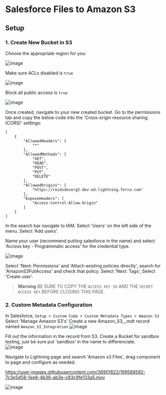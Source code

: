 # Salesforce Files to Amazon S3
## Setup

### 1. Create New Bucket in S3
Choose the appropriate region for you:

![image](https://user-images.githubusercontent.com/36901822/199581016-b505e23a-d858-4678-8e28-934bd22806d9.png)

Make sure ACLs disabled is ```true```

![image](https://user-images.githubusercontent.com/36901822/199581234-4bbe0b03-d568-4e03-b027-4efc61a7663d.png)

Block all public access is ```true```

![image](https://user-images.githubusercontent.com/36901822/199581489-9a9a5545-ba5d-432c-ae27-a9d7361db2e9.png)

Once created, navigate to your new created bucket. Go to the permissions tab and copy the below code into the 'Cross-origin resource sharing (CORS)' settings:

```
[
    {
        "AllowedHeaders": [
            "*"
        ],
        "AllowedMethods": [
            "GET",
            "HEAD",
            "POST",
            "PUT",
            "DELETE"
        ],
        "AllowedOrigins": [
            "https://reidsdevorg2-dev-ed.lightning.force.com"
        ],
        "ExposeHeaders": [
            "Access-Control-Allow-Origin"
        ]
    }
]
```

In the search bar navigate to IAM. Select 'Users' on the left side of the menu. Select 'Add users'.

Name your user (recommend putting salesforce in the name) and select 'Access key - Programmatic access' for the credential type.

![image](https://user-images.githubusercontent.com/36901822/199584111-9fca6e9a-7d8f-4922-b681-6eb02701eef5.png)

Select 'Next: Permissions' and 'Attach existing policies directly', search for 'AmazonS3FullAccess' and check that policy. Select 'Next: Tags', Select 'Create user'.


> **Warning**
> BE SURE TO COPY THE ```ACCESS KEY ID``` AND THE ```SECRET ACCESS KEY``` BEFORE CLOSING THIS PAGE.


### 2. Custom Metadata Configuration
In Salesforce, ```Setup > Custom Code > Custom Metadata Types > Amazon S3```
Select 'Manage Amazon S3's' 
Create a new Amazon_S3__mdt record named ```Amazon_S3_Integration```
![image](https://user-images.githubusercontent.com/36901822/199586650-ff02ab50-8534-4f22-bd78-ee17c9282a11.png)

Fill out the information in the record from S3. Create a Bucket for sandbox testing, just be sure put 'sandbox' in the name to differenciate.  
![image](https://user-images.githubusercontent.com/36901822/199580647-24fc999c-3b41-4b9a-8bd6-80ae1a4904ca.png)

Navigate to Lightning page and search 'Amazon s3 Files', drag component to page and configure as needed.

https://user-images.githubusercontent.com/36901822/199588592-7c3e5d58-1ee8-4b36-ab3e-c83c9fe133a5.mov


![image](https://user-images.githubusercontent.com/36901822/199579670-c696e7d8-bcce-4d1c-a1f9-dea26e63733f.png)


